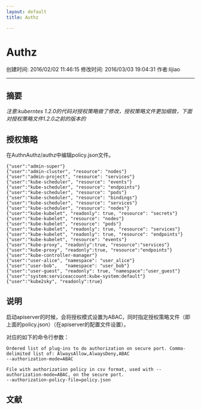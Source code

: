 ```yaml
---
layout: default
title: Authz

---
```


# Authz
创建时间: 2016/02/02 11:46:15  修改时间: 2016/03/03 19:04:31 作者:lijiao

----

## 摘要

*注意:kuberntes 1.2.0的代码对授权策略做了修改，授权策略文件更加细致，下面对授权策略文件1.2.0之前的版本的*

## 授权策略

在AuthnAuthz/authz中编辑policy.json文件。

	{"user":"admin-super"}
	{"user":"admin-cluster", "resource": "nodes"}
	{"user":"admin-project", "resource": "services"}
	{"user":"kube-scheduler", "resource": "events"}
	{"user":"kube-scheduler", "resource": "endpoints"}
	{"user":"kube-scheduler", "resource": "pods"}
	{"user":"kube-scheduler", "resource": "bindings"}
	{"user":"kube-scheduler", "resource": "services"}
	{"user":"kube-scheduler", "resource": "nodes"}
	{"user":"kube-kubelet", "readonly": true, "resource": "secrets"}
	{"user":"kube-kubelet", "resource": "nodes"}
	{"user":"kube-kubelet", "resource": "pods"}
	{"user":"kube-kubelet", "readonly": true, "resource": "services"}
	{"user":"kube-kubelet", "readonly": true, "resource": "endpoints"}
	{"user":"kube-kubelet", "resource": "events"}
	{"user":"kube-proxy", "readonly":true, "resource":"services"}
	{"user":"kube-proxy", "readonly":true, "resource":"endpoints"}
	{"user":"kube-controller-manager"}
	{"user":"user-alice", "namespace": "user_alice"}
	{"user":"user-bob",   "namespace": "user_bob"}
	{"user":"user-guest", "readonly": true, "namespace":"user_guest"}
	{"user":"system:serviceaccount:kube-system:default"}
	{"user":"kube2sky", "readonly":true}

## 说明

启动apiserver的时候，会将授权模式设置为ABAC，同时指定授权策略文件（即上面的policy.json）（在apiserver的配置文件设置）。

对应的如下的命令行参数：

	Ordered list of plug-ins to do authorization on secure port. Comma-delimited list of: AlwaysAllow,AlwaysDeny,ABAC
	--authorization-mode=ABAC

	File with authorization policy in csv format, used with --authorization-mode=ABAC, on the secure port.
	--authorization-policy-file=policy.json 

## 文献
